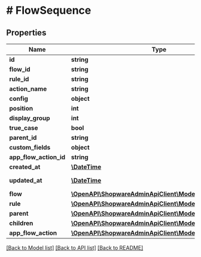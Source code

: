 # # FlowSequence

## Properties

Name | Type | Description | Notes
------------ | ------------- | ------------- | -------------
**id** | **string** |  | [optional]
**flow_id** | **string** |  |
**rule_id** | **string** |  | [optional]
**action_name** | **string** |  | [optional]
**config** | **object** |  | [optional]
**position** | **int** |  | [optional]
**display_group** | **int** |  | [optional]
**true_case** | **bool** |  | [optional]
**parent_id** | **string** |  | [optional]
**custom_fields** | **object** |  | [optional]
**app_flow_action_id** | **string** |  | [optional]
**created_at** | [**\DateTime**](\DateTime.md) |  | [readonly]
**updated_at** | [**\DateTime**](\DateTime.md) |  | [optional] [readonly]
**flow** | [**\OpenAPI\ShopwareAdminApiClient\Model\Flow**](Flow.md) |  | [optional]
**rule** | [**\OpenAPI\ShopwareAdminApiClient\Model\Rule**](Rule.md) |  | [optional]
**parent** | [**\OpenAPI\ShopwareAdminApiClient\Model\FlowSequence**](FlowSequence.md) |  | [optional]
**children** | [**\OpenAPI\ShopwareAdminApiClient\Model\FlowSequence[]**](FlowSequence.md) |  | [optional]
**app_flow_action** | [**\OpenAPI\ShopwareAdminApiClient\Model\AppFlowAction**](AppFlowAction.md) |  | [optional]

[[Back to Model list]](../../README.md#models) [[Back to API list]](../../README.md#endpoints) [[Back to README]](../../README.md)
